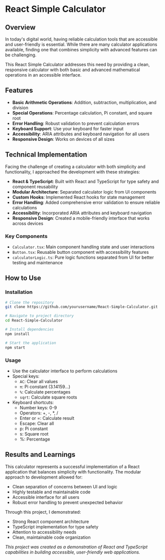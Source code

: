 # React Simple Calculator

## Overview

In today's digital world, having reliable calculation tools that are accessible and user-friendly is essential. While there are many calculator applications available, finding one that combines simplicity with advanced features can be challenging.

This React Simple Calculator addresses this need by providing a clean, responsive calculator with both basic and advanced mathematical operations in an accessible interface.

## Features

- **Basic Arithmetic Operations**: Addition, subtraction, multiplication, and division
- **Special Operations**: Percentage calculation, Pi constant, and square root
- **Error Handling**: Robust validation to prevent calculation errors
- **Keyboard Support**: Use your keyboard for faster input
- **Accessibility**: ARIA attributes and keyboard navigation for all users
- **Responsive Design**: Works on devices of all sizes

## Technical Implementation

Facing the challenge of creating a calculator with both simplicity and functionality, I approached the development with these strategies:

- **React & TypeScript**: Built with React and TypeScript for type safety and component reusability
- **Modular Architecture**: Separated calculator logic from UI components
- **Custom Hooks**: Implemented React hooks for state management
- **Error Handling**: Added comprehensive error validation to ensure reliable calculations
- **Accessibility**: Incorporated ARIA attributes and keyboard navigation
- **Responsive Design**: Created a mobile-friendly interface that works across devices

### Key Components

- `Calculator.tsx`: Main component handling state and user interactions
- `Button.tsx`: Reusable button component with accessibility features
- `calculatorLogic.ts`: Pure logic functions separated from UI for better testing and maintenance

## How to Use

### Installation

```bash
# Clone the repository
git clone https://github.com/yourusername/React-Simple-Calculator.git

# Navigate to project directory
cd React-Simple-Calculator

# Install dependencies
npm install

# Start the application
npm start
```

### Usage

- Use the calculator interface to perform calculations
- Special keys:
  - `AC`: Clear all values
  - `π`: Pi constant (3.14159...)
  - `%`: Calculate percentages
  - `sqrt`: Calculate square roots
- Keyboard shortcuts:
  - Number keys: 0-9
  - Operators: +, -, \*, /
  - Enter or =: Calculate result
  - Escape: Clear all
  - p: Pi constant
  - s: Square root
  - %: Percentage

## Results and Learnings

This calculator represents a successful implementation of a React application that balances simplicity with functionality. The modular approach to development allowed for:

- Clean separation of concerns between UI and logic
- Highly testable and maintainable code
- Accessible interface for all users
- Robust error handling to prevent unexpected behavior

Through this project, I demonstrated:

- Strong React component architecture
- TypeScript implementation for type safety
- Attention to accessibility needs
- Clean, maintainable code organization

_This project was created as a demonstration of React and TypeScript capabilities in building accessible, user-friendly web applications._
